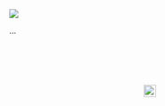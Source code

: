 <a href="#top" id="top">
  <img src="https://user-images.githubusercontent.com/441546/68451993-d6036600-01a5-11ea-89cb-61811521229e.png" style="max-width: 100%;">
</a>

...

## &nbsp;
<p align="center">
  <br>
  <img width="22" height="22" src="https://cloud.githubusercontent.com/assets/441546/25318539/db2f4cf2-2845-11e7-8e10-ef97d91cd538.png">
</p>
